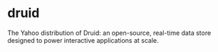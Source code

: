 druid
=====

The Yahoo distribution of Druid: an open-source, real-time data store designed to power interactive applications at scale. 
